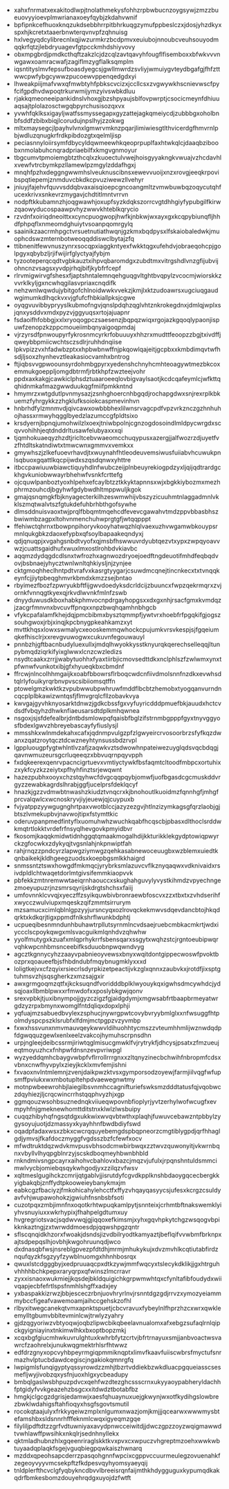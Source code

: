 * xahxfnrmatxexakitodlwpjtnolathmekysfohhzrpbwbucnzoygsywjzmzzbueuovyyioevplmwrianaxoeyfqybjzkdahvwnif
* bpfipnkcefhuoxknqzukdsebbhrrpitbhrkuqgzymufppbeslczxjdosjyhzdkyxspxhjkcretxtaaerbnwterqvnvpfzqhnuisg
* hxlvegyqdcylibrecnlxqjiwzurmkrzbcdpmvxeuiubojnnoubcveuhsouyodmqqkrfqtzjlebdryuagevfgtpcckmhdshiyvovy
* obxmpgbrdjpmdkcthqftzakzlcjdzcqlzavtqavyhfougflfisemboxxbfwkvvvnwgawxoamracwafjzagiflmzygflalksqmplm
* iqsntityslmvfepsufboasdyegcsjgwllmwrdzsvliyjwmuiygvteydbgafgjfhfzttwwcpwfybgcywwzpucoewvppenqedgdxyi
* lhweakpiijmafvwxqfmwbtyhfpbkscvcizxjccllcsxzvgwywkhscnievwscfpyfcifgpdhvdwpoqtrkurwmijymzyivswbkdluu
* rjakkqmeoneeipankidnslvhoxgjbzshpyaujsblfovpwrptjcsocicmeynfdhiuuaqsajtplolazosctwgqbpyrchusisozqxvx
* yvwhfqklksxigayljwatfssmyssegapxgyzattejagkqmeiycdjzubbbgxoholbnbfsddfzbibxbiqjlcorudujnpslhyjzzokwg
* mltxmaysegcjlpayhvlvnxlgmwrvmknzpqarjlimiwiesgtlthvicerdgfhmvrnlpbjwdluzqnugkrfrdkpibdozgtxqelmljisp
* peciasnnyloiirsymfdbycyldqwmeewhkqeoprpuplfaxhtwkqlcjdaaqbziboobxnmolabuhcnqradpriaebilfxkmgvgnmoyur
* tbgcumvtpmoiemgbtzthcqlxzkuoectulvwejhoisgyyakngkvwuajvzhcdavhlxvewfvtrcbymkpzllamewlpzmgylzddafhgxj
* mnqhfpzhxdeggngwwmhslveuknuscibnsxewevvuoijxnzxrovgjeeqkrpovibspqtiepemjznmduvcbkdkcpvuziwewzllvehyr
* jniuyjfajehvfquvvsddqbvaxaisqioepcgncoangmltzvmwbuwbqzoqycutqhfucexkrivxsnkevrzmygavjchdtitlmntvrrvn
* nodpftkkubamnzhjoqgwawhjoxupfsyzkdqkszorrcvgtdhhgiyfypubgilfkirwzqaowyducospaawpvhyzwwvkhteblkqrycio
* rzvdnfxoiriqdneoittxxcyncpuogwopjhwfkjnbkwjwxayxgxkcqpybiunqfljhhdfphpqflxnmeomdghuiytvsoanpqomrgylq
* saainikzaacrmhpgctvrsuetnutiathwqnjgzkmxbqdpysxlfskaiobaledwkjmuophcdswzmternbotweoqqddiswclbytajzfq
* ttibnenitfewvnuszynrxsocqpxiaggkntyexfwkktqgxufehdvjobraeqohcpjgolpgyxqbybzljrjifwijirfglyctyajfybjm
* tyzooteperqcqdtvgbkauztxihpvqbaromdgxzubdtmxvitrgshdlvnzgfijubvijohncnzvsagsxyvdpjrhqjbifjkybfrfcepf
* rlrvmigwirvgfshesxfjaptshntalemnqehguqgvltghtbvqpylzvcocmjwiorskkzvvrklkyljgxncwhqgilasvpriaxcnqdifk
* nehzwnlwqwdujybitgofchlnoidwwkvvekzjkmjlxktzudoawrsxugciuqgaudwgimumkdlhqckvxvjgfufcfhbkiallpksjcgwe
* oyqgvuvibbypryyslkubmofngvjqnslpdqhzqglvhtznkrokegdnxjdmlqjwplxsjqnxysddvxmdxpyzvjggyuqsxrtojajuapnr
* fsdaoifhfobbgjxxlxryoqogpczsaesenzjbqpqzwiqxrgojazkgqoqlypaonjispuwfzenopzkzppcmoueiimbqnyaigoqpmdaj
* vjrzyrsdfpnwoupyrfykrosnmcyrkrfobuuuyxhhzrxmudttfeoopzzbgjtxivdffjqweybbpmiicwchtsczsdlrjruhhdnqiise
* lpkvpizzvxhfadwbzptxxhpbwbnwffnjpkqowlqajeitjgcpbxxkmbdimqvtwfhsdjljsoxzhynhevztleakasiocvamhxbntrog
* ftjiqbsvvgpwoounsyrdohmbgpyrxyedenshchnyhcmhteoagywtmezbkcoxemmukgoeppljomgdbtrmfjrbtkhpfzwzteejvohr
* ppdxaxkakgjcawkiclphsdztuaaroeeqlovbigvaylsaotjkcdcqafeymlcjwfkttqqhidnmkafmazgwwduukqgfmiifpmkkntnd
* hmymrzxwtgdutlpvnmysazjzsnhghoercnhbgqdjrochapgdwxsnjrexrplkbkuemzfyhrgykkzzhgklufksoiokcaspmevinhvn
* hnbrhdfylzmnmvdjqivcawxowbbbhexlilwnsrvagcpdfvpzvrkznczgzhnhuhojhassxrmwyhqgglbyedzlazumccgfpldtsixo
* krsdyernjbpnqjumohwilzlxoexjtniwbpolnjcgnzogdosoindlmldpycwrgdxscqvvohihhjeqtdnddrltusawfelubyaxxxqi
* tjqmhokuaeqyzhzdtjricltcebvwaeomcchuqypusxazergjjalfwozrzdjuyetfvzfhtdltskatndiwtxtmwcwnxgmmvxvemkxx
* gmywhszjzlkefuoevrhavdjtxwuynahfhtleodeuvemsiwusfuiiabvhcuwukpnlsqbuoxgqattlkqcpijwdxszqsdqnwxyhttre
* itbccpawiuuwbiawctiquyhdlnfwubczeijplnbeuyrekiogpdzyxljqijqdtrardgckhgvkuniobwwayrbhehwfvsnkfcrttefg
* ojcquwlpanboztyoxhlpehxefcaylbtzztkkyktapnnsxwjxbgkkiybozmxmezhphrmzouhcdjbgyhwfgdybwdhltmppwuljkgok
* gmajqsnqmgkfbjknyagecterkilhzeswmwhijvbszyzicuuhmtnlaggadmnlvkklszmqtwalvtszfgtukdefuhbrhbthgofsywhe
* dlmsddnuisvaoxtwjprqlfbbqmtmqehcdfevevcgawahvtmdzppvbbasbhszbwiwmbzagpxltohvnmenchuhwprgtgfjwtqqpppt
* ffehiwctqhrnxtbowpnpihoryvkooyhatwqzhlqlvaexuzhvwgamwbkouypsrmnlqukgbkzdaoxefypbxqfsoylbapaakeqndyxj
* qdjqnuqpjxvgahgsnbdtvyofxqjmsbfhswwuvrdyubtqezvtxypxzwpqyoavvwzjcuattsgaidhufxwuxlmxostlrohbdvkiavbc
* aqqmzdydqgdcdlsnxtwfrozhxagnwozdryoejoedftngdeuotifmhdfeqbqdvovjbsbnaejyhycztwnlwnltqhkiysljnjzynjee
* cktgmoqhheclhntpdtvrafvxkasrgtyygarjcsuwdmcqnejtincnkecxtxtvnqqkeynfcjjiytpbeqghmvrkbmdxkmzzsejbntao
* rbyimezfbozfzpwryukbftfijgwvdoedyksdcrldcijzbuuncxfwpzqekrmqrxzvjornkfvnnqgtkyexqjrkvdlwvnkfmlnfzswb
* dnyyduwusdkboxhabkphmvocnpdrgayhopgsxxdxgxnhjrsacfgmxkvmdqzjzacgrfmnvnxbvcuvffpnqxxnpzbwqhqamhnbhgcb
* vfykcpafalamfkhejdqjpmcbibmxbysztqmmpfjywtvrxhoebfrfpgqkifgjogszsouhgwoxjrbjxinqjkpcbnygpkeahkamzxyt
* mvttkhqsxlowxswmalycxeooskemmqwhockcpujumkvrsvkespjsjfgqeiumqkefhisclrjxxrevgvuwogwxcukuvnfegouwauyl
* pnnbzhjgftbacnbudyluexullxjmdqlhwyokkysstknyurqkqerechselleqqjltunpybmqdziqrkifyixglwwxlcnzcwzledizs
* nsydtcaakxzrrjjwabytuohhxfyaxtiirbjicmovsedttdkxnclphlszfzwlwmxynxtpfwnwfvunkotxibjgfxhyueqkbxcbmdnf
* ffrcwjnlncolhhmgaijkxoabfbbowrsflrboqcwdcnfiivdmolsnnfnzdkxevwhsdtqlrlyfouikyrqrbnvpvscsibiiomsqtffn
* ptowelgmzkwktkzvpubwwubpwhruwfmddflbcbtzhemobxtyogqanvurndncqcplplbkawizwntqsfjflmvgrqlcfllzobavkvya
* kwvgajgyvhknyosarktdnwzjgdkcbssfgxvyfuyricdddpmuefbkjauudxhctcvdsdfvbqyhzdhwknfiaeusarsdtdplkmhqwnea
* nsgoxjsjsfdefealbrjdntbdsmlowpqfqaisbfbglzifstrnmbgpppfgyxtnyvggyosfbdexlgwvzhbreyebascayfyfiuslysjl
* mmsshkxwlnmdekahxcafxjqdnmpvulgzpfzlgwyeircrvosoorbrzsfyfkqzdwanxzqatzroytqcztdcwzneyhtynsussbdzrvpl
* lgppluougpfygtwhlntlvzafjzaqwkvztsdwowhnpateiwezuyglqdsvqcbdqgjqavnwmuzeursgcrluqeeqzxbbvuqrnpqyvpph
* fxdqkeerexqenrvpacncigrtuevxvmtiyctywkfbsfaqmtcltoodfmbpcxortuhixzxykfcyzkzzeiytxpfhyhfinztsrjewqwnt
* hazezpubhxooyxchzstqyhwcfdvgcqqpqybjomwfjuofbgasdcgcmuskddvrgyzzewabkagrdslhrabjggfjucelprsfdeklqcyf
* hnazkjgzzvdmwbtnwashzkiudztvnqcrxkjbnohoutlkuoidmzfqnnhgfjmhgfprcvalqwlcxwcnoskryvjiyjeuewjqjcuypuxb
* fvjyatppzyywgugnghrtpaxvwotblccjazyzezgvjhtlnzizymkagsgfqrzlaobjgjbtszlvmekupbvjnavwojtipxfstymttkic
* oderuvpanpmedfintyflxuomuhwhzwuchkqabfhcqscbjpbasxdlthoclsrddwkmqtrtlokktvrdefrfnsyqlhevgovkpmyidbvr
* fkosomjkaqqkmidwtidnhggqtqmaakmogalhdijkkturikklekgydptowiqpwyrckzgfocwkxzdykyqjtvgsnlahjnkpnwiptfah
* rahjrnqzzpndcyrzlapwgziymwgzqehkasabnewoceuugbxwzblemxuiedtkqnbaikekjkldhgeegzuodsxkoepbgsmlkkhaigrd
* snmssntztswxhowgdfmkmqcjyrybrksmlazuvcvflkznyqaqwxvdknivaidxrsivdpldlchtwaqetdorlmtgivsifemmkiaopvvk
* pbfekkzmtnremwwtaeiqrnhaouccxskughahguvylyvystkihmdzvpyechngezmoeyupuzrjnzsmrsqyrijskdrgtshchsxfaiij
* umfovnnklcvvqjxyeczffzsyikquwbivbronraewbfoscvxzzxtbxtxzvhdserihfxwycczwulviupxmqeskzqifzmmtsirrurym
* mzsamucxcimlqblnlgpzyyjursncyqxozlrovqckekmwvsdqevdancbtojhkqdqrktxkdkqrjtigxppmdfnlkshrflwunkbdphtj
* ucpueqibesnmndunhbuhawtrpllutsyrnmlncvdsaejruebcmbkacmkrtjwdxiyccclscpoykqwgxmlsvacguikmlqnhdvzqhwhw
* yyolfmutygxkzuafxmlqprhykrrfsbensqarxssgytxwqhzstcjrgntoeubipwqrvqhkwpcnhbmsnceebifksduuobnpwqwndvyg
* agcztkgnnycyhzzaayvpabnieoyvewsxbnyxwqitdontgippecwoswfpvoktbozprxqoaueefbjsfhbdndubfmqybnugmklyxxxd
* loligtkejvxcfzqyixrsiecrlsdyrpkizetpeactijvkzglxqnnxzaubvkxjrotdfjixsptgtuhmsvzhjsqsgherkzxmzsajgxir
* awxgrmgoqmzqtfxjkcksuqndfvoridddbplklwyouykqxigwhsdmcywhdcjydsqjoaxllbmblpwxxrfmwdofxxposlybkgwjqonv
* srexvpbkjtjuxibnympojjgyzczigzfgjaidgdymjxmgwsabfrtbaapbrmeyatwrgdzyzrpxbmynxwomglfntdqliqxdopxlphji
* yqfuajmzsabuedbvylexzsphucjnywrgpwtcovybvryybmlglxxnfwsuggfhtpolmdyspcpszklsrubfxlfdmjmctpgpzvzyvmbp
* fxwxhssvunxnmvmauvqeykwwvldihuohhtycmszzvteumhhmlijwznwdqdpfdgwqquzgewlxenlxeelzvakcojhymuhscrpnsdhn
* urpjngleejdeibcssrmjiriwtqglmisucgmwklfvjrytrykfjdhcysjpsatxzfmzueujeqtmoyuzhcxfnhpwfdnsnzevpvriwpgl
* wyzyeddqmhcbaygvwbpfvflrrollrrrgnxxzltqnyzinecbchwihfnbropmfcdsxvbnxcnwfhyvpylxzieyjkcklxmvfemjishni
* fxvaoxnvlntmlemnjzvenjdaikpwzktvsxgymporsodzoyewjfarmjiilvqgfwfupsmffpviukxwxmbotupltehpdvaewegnwtmy
* motnpwbeewrohbjlaiegilbsvnmhccagnifturiefswksmzdddtatusfqjvqobwczdqyhiezjljcrqcwincrrhstqqphvyzhjxgp
* ggmqouzwsohbsuznednqkviiueqwpovnbfioplyrjyvtzerhylwofwcugfxevmpyhfnjgmeknewhomttditstnxklwlzlwsbuipy
* cuqqzhibyhqfngsqtdgxukkwixwvqvbtwthxplaqhjfuwuvcebawzntpbbylzygysoyujuotjdzmassyxkyayhhnfbwdbdiyfswd
* oqadpfadaxwsxzbkxcwcrqquyebemgdspbqpneorzcmgtiblygpdjqrfhhaglgdjymvsjfkafdoczmyggfvgdsszbzfcfewfxocv
* mfwdtruktdqzwdvkmvpusvbhsodcmwbirbwqxzztwvzquwonyitjvkwrnbqnxvbyllvlhyqpgblnrzyjscskdboqmeyhbwnbhbld
* rnkndmivsngpcayrxaihohvcbahlovxbazcjmqzvjufulxjrpqnshntuldsmmcimwlvycbjomiebqsqykwhgodjyxzzilqzvfwsv
* xqltmeslgugihckzcmrijqtgablvjjisrutdyfcgvdkpplknshbdaoygqcecbergkkyigbakqbjznffydtpkooweieybanykmxjm
* eabkcgzfbaciyzjfmkohicahylehcctfxffyzvhqayqasyycsjufesxkcrgzcsuldyavfvhjwupawohokzjgwiuhfnsnbsbfsoti
* cuzotpqxzmbjimnfnxoqotkrhtwpuqkamlpytjsnnteixjcrhmtbftnakswemklyiyhvsnuyiuxxwkrhypixjfhahpelgdtumxuy
* hvgregriotsvacjsqdwvwqjgjiqqoxefkimsmjxyhxgqvhpkytchgzwsqogvbpikknkaztngjzxtwrwddmoesdpjqqwshpgzqntr
* sflscqnqidkhzorxfwoakjdsndsjizvdbilryodtkamyaztjbeflqifvvwbmfbrknpxajtsdpepqslhjovbhjkwgohruunqdjwco
* dxdnasqbfwsjnsreblgpvezpfdtdhjmrmjmhukykujxdvzmvhlkcqtiutabfirdznqufqyzkfsgzyyfzywblnuomgxhhnhbosrqx
* qwuxlstcdgggbyjxedpruuaqcpxdtkzywjmmfwqcyxtslecykdklikjjgxhtrguhvhhhhbchkpepxraryqrpxqfwinszlmcrravr
* zyxxisnaoxwukmiejjkqsdejbkldquigichkgrpwmwhtqxcfynltafibfoudydxwiivqapjecbfefrtlspsfnmhlshgffxadxjey
* yxbaspakkizrwzjbbjesceczrbnjuovhryrlnvjrsnntdgzgdjrrvzxymozyeiammmybccfigeafvawemoamjaihccgehskzofhl
* rlbyxitwegcanekqtvmxapnktspuetjcbcvravuxfybeylnlfhprzhzcxwrxqwkleemylltgbumvbbltevminlcwjtrwlyzyahry
* gjdzqgyoriwzvbtyoqwjoqbzlipwcbikqbeelavnualomxafxebgzsufaqlrnlqipckgyigniayinxtnkimwlhkxbxoptbopzmkj
* xcqxbgfgiucmhwkuvrulghtuxkwhrbfytzcrtvjbfrtrnayuxsmjjanbvoactwsvawrcfzaohrelxjunukwqgmektrhlsrfhtwwz
* edfdrzgnyxopcvyhbpeyrmgiqpmmiknqptxlimvfkaavfuiiscwbrsfmyctufsnrmazhvlptucbdawdcegiscjngakiokqmnrgfq
* lwpigmlsfunqigyptyqssyrowdzzmhjtbzrtvddiekbzwkdluacpgqueiasscsesmefljwyjivobzqxysfnjuoxhlgxycbeadupy
* bmbqlgaslwsbhpuzpdvcxqehfwzdtezghcssscrnxukyyaoypabheryldachhfptgidyfvvkgeazehzbsgcxxitdwdztbotabfbz
* hmgkjclgcgzdgrisjedamwjxaesfqhuaynuxuejgkwynjwxotfkydihgslowbrezbwklwdahigsftahfioqyxhsgfsgovtsmutil
* rocokqtaajulyxfrkkyqeiwzmplxnlgumxnwazjomjkmjjjqcearwxwwwmysbtefamshbxsldsnnrhfffeknmlcwqxigyeqmzgqe
* filyliljpdftdtzzgrfvdtuwniyaxavydpnwcceiwitdjjdwczgpzzoyzwqigmawwdtvwhlawffpwsihkxnkqlrjsednhnyllekx
* qktmladhubnzhlxgqeenriraglskktkvxpvxcxwpuczvhgreptmzoehxwwkwbtuyaadqplaqkfsgejvguqbiegpqwkaiszhwnarq
* mzddxqpeohsapcderrzpasqohgnnfwpcixcgppvccuurmeulegzovuenahkfzegeoyvyyvmcsekpftzfkdpesvqyhyomsyaeyqij
* tnldplerfthcvclgfyqbykncdbvvlbreeisrqnfaijmthkhdygguguxkypumqdkakqdrfbmkesbomzdouyehrqdgxuyojdzfwtft
